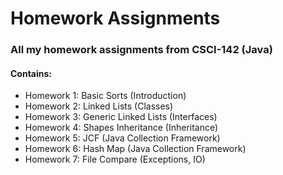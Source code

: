 # Homework Assignments
### All my homework assignments from CSCI-142 (Java)
#### Contains:
- Homework 1: Basic Sorts (Introduction)
- Homework 2: Linked Lists (Classes)
- Homework 3: Generic Linked Lists (Interfaces)
- Homework 4: Shapes Inheritance (Inheritance)
- Homework 5: JCF (Java Collection Framework)
- Homework 6: Hash Map (Java Collection Framework)
- Homework 7: File Compare (Exceptions, IO)

